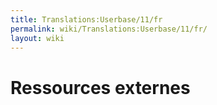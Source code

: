 ```yaml
---
title: Translations:Userbase/11/fr
permalink: wiki/Translations:Userbase/11/fr/
layout: wiki
---
```


# Ressources externes
